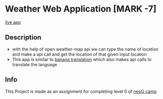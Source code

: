 # Weather Web Application [MARK -7]

[live app](https://know-ur-weather.netlify.app/)

## Description

- with the help of open weather-map api we can type the name of location and make a api call and get the location of that given input location
- This app is similar to [banana translation](https://banana-bowrax.netlify.app/) which also makes api calls to translate the language


## Info

This Project is made as an assignment for completing level 0 of  [neoG camp](https://neog.camp/qualifier/point-system)
